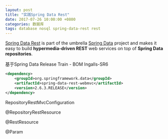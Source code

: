 ```yaml
---
layout: post
title: "实践Spring Data Rest"
date: 2017-07-26 10:00:00 +0800
categories: 数据库
tags: database nosql spring-data-rest rest
---
```




[Spring Data Rest](http://projects.spring.io/spring-data-rest/) is part of the umbrella [Spring Data](http://projects.spring.io/spring-data-rest/#) project and makes it easy to build **hypermedia-driven REST** web services on top of **Spring Data repositories**.

基于Spring Data Release Train - BOM Ingalls-SR6

```xml
<dependency>
	<groupId>org.springframework.data</groupId>
	<artifactId>spring-data-rest-webmvc</artifactId>
	<version>2.6.3.RELEASE</version>
</dependency>
```

RepositoryRestMvcConfiguration

@RepositoryRestResource

@RestResource

@Param